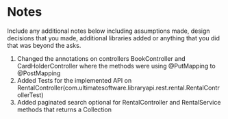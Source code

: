 # Notes

Include any additional notes below including assumptions made, 
design decisions that you made, additional libraries added or anything that you did that was beyond the asks.

1. Changed the annotations on controllers BookController and CardHolderController where the methods were using @PutMapping to @PostMapping
2. Added Tests for the implemented API on RentalController(com.ultimatesoftware.libraryapi.rest.rental.RentalControllerTest)
3. Added paginated search optional for RentalController and RentalService methods that returns a Collection
